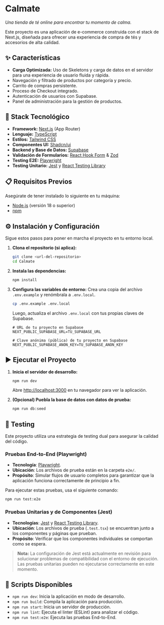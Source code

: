 # Calmate

_Una tienda de té online para encontrar tu momento de calma._

Este proyecto es una aplicación de e-commerce construida con el stack de Next.js, diseñada para ofrecer una experiencia de compra de tés y accesorios de alta calidad.

## ✨ Características

- **Carga Optimizada:** Uso de Skeletons y carga de datos en el servidor para una experiencia de usuario fluida y rápida.
- Navegación y filtrado de productos por categoría y precio.
- Carrito de compras persistente.
- Proceso de Checkout integrado.
- Autenticación de usuarios con Supabase.
- Panel de administración para la gestión de productos.

## 🚀 Stack Tecnológico

- **Framework:** [Next.js](https://nextjs.org/) (App Router)
- **Lenguaje:** [TypeScript](https://www.typescriptlang.org/)
- **Estilos:** [Tailwind CSS](https://tailwindcss.com/)
- **Componentes UI:** [Shadcn/ui](https://ui.shadcn.com/)
- **Backend y Base de Datos:** [Supabase](https://supabase.io/)
- **Validación de Formularios:** [React Hook Form](https://react-hook-form.com/) & [Zod](https://zod.dev/)
- **Testing E2E:** [Playwright](https://playwright.dev/)
- **Testing Unitario:** [Jest](https://jestjs.io/) y [React Testing Library](https://testing-library.com/)

## 📋 Requisitos Previos

Asegúrate de tener instalado lo siguiente en tu máquina:

- [Node.js](https://nodejs.org/en/) (versión 18 o superior)
- [npm](https://www.npmjs.com/)

## ⚙️ Instalación y Configuración

Sigue estos pasos para poner en marcha el proyecto en tu entorno local.

1.  **Clona el repositorio (si aplica):**

    ```bash
    git clone <url-del-repositorio>
    cd Calmate
    ```

2.  **Instala las dependencias:**

    ```bash
    npm install
    ```

3.  **Configura las variables de entorno:**
    Crea una copia del archivo `.env.example` y renómbrala a `.env.local`.

    ```bash
    cp .env.example .env.local
    ```

    Luego, actualiza el archivo `.env.local` con tus propias claves de Supabase.

    ```env
    # URL de tu proyecto en Supabase
    NEXT_PUBLIC_SUPABASE_URL=TU_SUPABASE_URL

    # Clave anónima (pública) de tu proyecto en Supabase
    NEXT_PUBLIC_SUPABASE_ANON_KEY=TU_SUPABASE_ANON_KEY
    ```

## ▶️ Ejecutar el Proyecto

1.  **Inicia el servidor de desarrollo:**

    ```bash
    npm run dev
    ```

    Abre [http://localhost:3000](http://localhost:3000) en tu navegador para ver la aplicación.

2.  **(Opcional) Puebla la base de datos con datos de prueba:**

    ```bash
    npm run db:seed
    ```

## 🧪 Testing

Este proyecto utiliza una estrategia de testing dual para asegurar la calidad del código.

### Pruebas End-to-End (Playwright)

-   **Tecnología**: [Playwright](https://playwright.dev/).
-   **Ubicación**: Los archivos de prueba están en la carpeta `e2e/`.
-   **Propósito**: Simular flujos de usuario completos para garantizar que la aplicación funciona correctamente de principio a fin.

Para ejecutar estas pruebas, usa el siguiente comando:

```bash
npm run test:e2e
```

### Pruebas Unitarias y de Componentes (Jest)

-   **Tecnologías**: [Jest](https://jestjs.io/) y [React Testing Library](https://testing-library.com/).
-   **Ubicación**: Los archivos de prueba (`.test.tsx`) se encuentran junto a los componentes y páginas que prueban.
-   **Propósito**: Verificar que los componentes individuales se comportan como se espera.

> **Nota:** La configuración de Jest está actualmente en revisión para solucionar problemas de compatibilidad con el entorno de ejecución. Las pruebas unitarias pueden no ejecutarse correctamente en este momento.

## 📜 Scripts Disponibles

- `npm run dev`: Inicia la aplicación en modo de desarrollo.
- `npm run build`: Compila la aplicación para producción.
- `npm run start`: Inicia un servidor de producción.
- `npm run lint`: Ejecuta el linter (ESLint) para analizar el código.
- `npm run test:e2e`: Ejecuta las pruebas End-to-End.